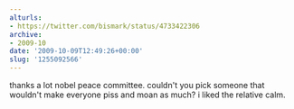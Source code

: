 ```yaml
---
alturls:
- https://twitter.com/bismark/status/4733422306
archive:
- 2009-10
date: '2009-10-09T12:49:26+00:00'
slug: '1255092566'
---
```


thanks a lot nobel peace committee. couldn't you pick someone that wouldn't make everyone piss and moan as much? i liked the relative calm.

